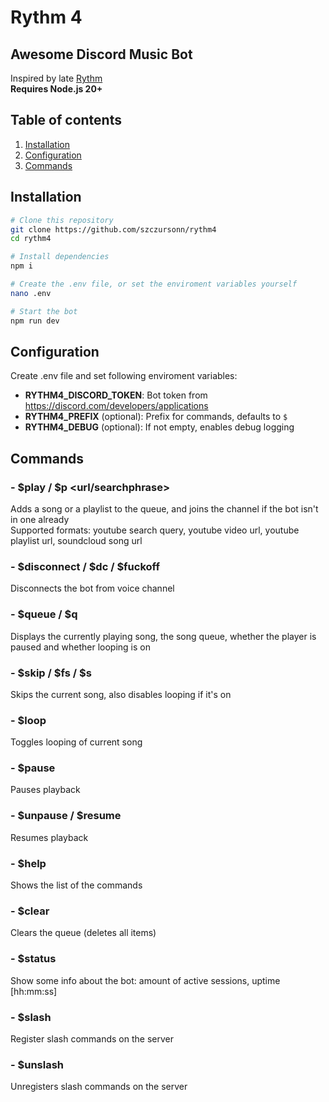# Rythm 4

## Awesome Discord Music Bot

Inspired by late [Rythm](https://rythm.fm/)  
**Requires Node.js 20+**

## Table of contents

1. [Installation](#installation)
2. [Configuration](#configuration)
3. [Commands](#commands)

## Installation

```bash
# Clone this repository
git clone https://github.com/szczursonn/rythm4
cd rythm4

# Install dependencies
npm i

# Create the .env file, or set the enviroment variables yourself
nano .env

# Start the bot
npm run dev
```

## Configuration

Create .env file and set following enviroment variables:

-   **RYTHM4_DISCORD_TOKEN**: Bot token from https://discord.com/developers/applications
-   **RYTHM4_PREFIX** (optional): Prefix for commands, defaults to `$`
-   **RYTHM4_DEBUG** (optional): If not empty, enables debug logging

## Commands

### - $play / $p <url/searchphrase>

Adds a song or a playlist to the queue, and joins the channel if the bot isn't in one already  
Supported formats: youtube search query, youtube video url, youtube playlist url, soundcloud song url

### - $disconnect / $dc / $fuckoff

Disconnects the bot from voice channel

### - $queue / $q

Displays the currently playing song, the song queue, whether the player is paused and whether looping is on

### - $skip / $fs / $s

Skips the current song, also disables looping if it's on

### - $loop

Toggles looping of current song

### - $pause

Pauses playback

### - $unpause / $resume

Resumes playback

### - $help

Shows the list of the commands

### - $clear

Clears the queue (deletes all items)

### - $status

Show some info about the bot: amount of active sessions, uptime [hh:mm:ss]

### - $slash

Register slash commands on the server

### - $unslash

Unregisters slash commands on the server

